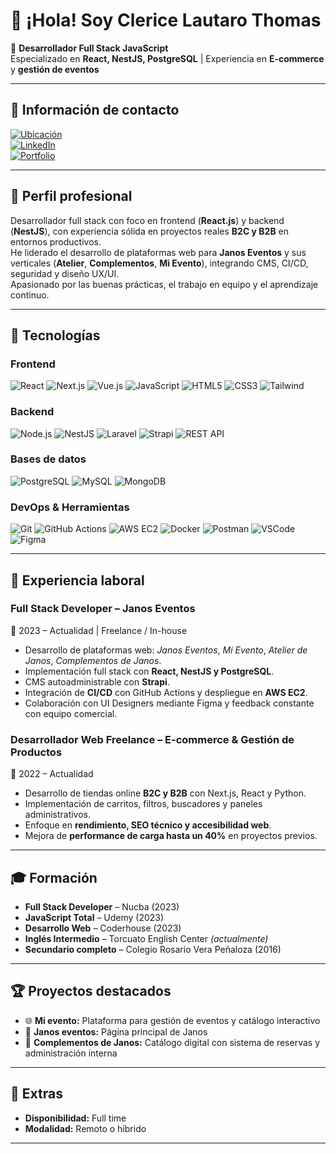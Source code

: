 # 👋 ¡Hola! Soy Clerice Lautaro Thomas

💼 **Desarrollador Full Stack JavaScript**  
Especializado en **React, NestJS, PostgreSQL** | Experiencia en **E-commerce** y **gestión de eventos**  

---

## 📍 Información de contacto
[![Ubicación](https://img.shields.io/badge/Muñiz%2C%20Buenos%20Aires-Argentina-lightgrey?style=for-the-badge&logo=google-maps)]()  
[![LinkedIn](https://img.shields.io/badge/LinkedIn-Perfil-blue?style=for-the-badge&logo=linkedin)](https://www.linkedin.com/in/lautaroclerice/)  
[![Portfolio](https://img.shields.io/badge/Portfolio-Web-orange?style=for-the-badge&logo=react)](https://portafolio-vue-git-master-lautaroclerices-projects.vercel.app/)


---

## 🧠 Perfil profesional
Desarrollador full stack con foco en frontend (**React.js**) y backend (**NestJS**), con experiencia sólida en proyectos reales **B2C y B2B** en entornos productivos.  
He liderado el desarrollo de plataformas web para **Janos Eventos** y sus verticales (**Atelier**, **Complementos**, **Mi Evento**), integrando CMS, CI/CD, seguridad y diseño UX/UI.  
Apasionado por las buenas prácticas, el trabajo en equipo y el aprendizaje continuo.

---

## 🔧 Tecnologías

### **Frontend**
![React](https://img.shields.io/badge/React-20232A?style=for-the-badge&logo=react&logoColor=61DAFB)
![Next.js](https://img.shields.io/badge/Next.js-000000?style=for-the-badge&logo=nextdotjs&logoColor=white)
![Vue.js](https://img.shields.io/badge/Vue.js-35495E?style=for-the-badge&logo=vuedotjs&logoColor=4FC08D)
![JavaScript](https://img.shields.io/badge/JavaScript-323330?style=for-the-badge&logo=javascript&logoColor=F7DF1E)
![HTML5](https://img.shields.io/badge/HTML5-E34F26?style=for-the-badge&logo=html5&logoColor=white)
![CSS3](https://img.shields.io/badge/CSS3-1572B6?style=for-the-badge&logo=css3&logoColor=white)
![Tailwind](https://img.shields.io/badge/Tailwind_CSS-38B2AC?style=for-the-badge&logo=tailwind-css&logoColor=white)

### **Backend**
![Node.js](https://img.shields.io/badge/Node.js-43853D?style=for-the-badge&logo=node.js&logoColor=white)
![NestJS](https://img.shields.io/badge/NestJS-E0234E?style=for-the-badge&logo=nestjs&logoColor=white)
![Laravel](https://img.shields.io/badge/Laravel-FF2D20?style=for-the-badge&logo=laravel&logoColor=white)
![Strapi](https://img.shields.io/badge/Strapi-2E7EEA?style=for-the-badge&logo=strapi&logoColor=white)
![REST API](https://img.shields.io/badge/REST-02569B?style=for-the-badge&logo=api&logoColor=white)

### **Bases de datos**
![PostgreSQL](https://img.shields.io/badge/PostgreSQL-316192?style=for-the-badge&logo=postgresql&logoColor=white)
![MySQL](https://img.shields.io/badge/MySQL-4479A1?style=for-the-badge&logo=mysql&logoColor=white)
![MongoDB](https://img.shields.io/badge/MongoDB-4EA94B?style=for-the-badge&logo=mongodb&logoColor=white)

### **DevOps & Herramientas**
![Git](https://img.shields.io/badge/Git-F05032?style=for-the-badge&logo=git&logoColor=white)
![GitHub Actions](https://img.shields.io/badge/GitHub_Actions-2088FF?style=for-the-badge&logo=github-actions&logoColor=white)
![AWS EC2](https://img.shields.io/badge/AWS_EC2-FF9900?style=for-the-badge&logo=amazon-aws&logoColor=white)
![Docker](https://img.shields.io/badge/Docker-2496ED?style=for-the-badge&logo=docker&logoColor=white)
![Postman](https://img.shields.io/badge/Postman-FF6C37?style=for-the-badge&logo=postman&logoColor=white)
![VSCode](https://img.shields.io/badge/VSCode-007ACC?style=for-the-badge&logo=visual-studio-code&logoColor=white)
![Figma](https://img.shields.io/badge/Figma-F24E1E?style=for-the-badge&logo=figma&logoColor=white)

---

## 💼 Experiencia laboral

### **Full Stack Developer – Janos Eventos**  
📅 2023 – Actualidad | Freelance / In-house  
- Desarrollo de plataformas web: *Janos Eventos*, *Mi Evento*, *Atelier de Janos*, *Complementos de Janos*.  
- Implementación full stack con **React, NestJS y PostgreSQL**.  
- CMS autoadministrable con **Strapi**.  
- Integración de **CI/CD** con GitHub Actions y despliegue en **AWS EC2**.  
- Colaboración con UI Designers mediante Figma y feedback constante con equipo comercial.  

### **Desarrollador Web Freelance – E-commerce & Gestión de Productos**  
📅 2022 – Actualidad  
- Desarrollo de tiendas online **B2C y B2B** con Next.js, React y Python.  
- Implementación de carritos, filtros, buscadores y paneles administrativos.  
- Enfoque en **rendimiento, SEO técnico y accesibilidad web**.  
- Mejora de **performance de carga hasta un 40%** en proyectos previos.  

---

## 🎓 Formación
- **Full Stack Developer** – Nucba (2023)  
- **JavaScript Total** – Udemy (2023)  
- **Desarrollo Web** – Coderhouse (2023)  
- **Inglés Intermedio** – Torcuato English Center *(actualmente)*  
- **Secundario completo** – Colegio Rosario Vera Peñaloza (2016)  

---

## 🏆 Proyectos destacados
- 🌐 **Mi evento:** Plataforma para gestión de eventos y catálogo interactivo  
- 👗 **Janos eventos:** Página principal de Janos  
- 🎁 **Complementos de Janos:** Catálogo digital con sistema de reservas y administración interna  

---

## 📌 Extras
- **Disponibilidad:** Full time  
- **Modalidad:** Remoto o híbrido  

---


